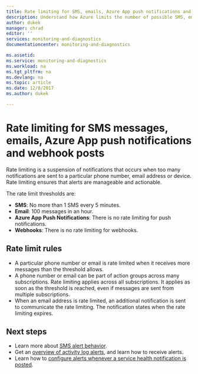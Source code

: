 ```yaml
---
title: Rate limiting for SMS, emails, Azure App push notifications and webhooks | Microsoft Docs
description: Understand how Azure limits the number of possible SMS, email, Azure App push or webhook notifications from an action group.
author: dukek
manager: chrad
editor: ''
services: monitoring-and-diagnostics
documentationcenter: monitoring-and-diagnostics

ms.assetid:
ms.service: monitoring-and-diagnostics
ms.workload: na
ms.tgt_pltfrm: na
ms.devlang: na
ms.topic: article
ms.date: 12/8/2017
ms.author: dukek

---
```


# Rate limiting for SMS messages, emails, Azure App push notifications and webhook posts
Rate limiting is a suspension of notifications that occurs when too many notifications are sent to a particular phone number, email address or device. Rate limiting ensures that alerts are manageable and actionable.

The rate limit thresholds are:

 - **SMS**: No more than 1 SMS every 5 minutes.
 - **Email**: 100 messages in an hour.
 - **Azure App Push Notifications**: There is no rate limiting for push notifications.
 - **Webhooks**: There is no rate limiting for webhooks.

## Rate limit rules
- A particular phone number or email is rate limited when it receives more messages than the threshold allows.
- A phone number or email can be part of action groups across many subscriptions. Rate limiting applies across all subscriptions. It applies as soon as the threshold is reached, even if messages are sent from multiple subscriptions.  
- When an email address is rate limited, an additional notification is sent to communicate the rate limiting. The notification states when the rate limiting expires.

## Next steps ##
* Learn more about [SMS alert behavior](monitoring-sms-alert-behavior.md).
* Get an [overview of activity log alerts](monitoring-overview-alerts.md), and learn how to receive alerts.  
* Learn how to [configure alerts whenever a service health notification is posted](monitoring-activity-log-alerts-on-service-notifications.md).
